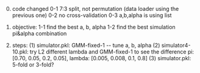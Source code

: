 0. code changed
0-1 7:3 split, not permutation (data loader using the previous one)
0-2 no cross-validation
0-3 a,b,alpha is using list

1. objective:
1-1 find the best a, b, alpha
1-2 find the best simulation pi&alpha combination

2. steps:
(1) simulator.pkl: GMM-fixed-1 -- tune a, b, alpha
(2) simulator4-10.pkl: try L2 different lambda and GMM-fixed-1 to see the difference
pi: [0.70, 0.05, 0.2, 0.05], lambda: [0.005, 0.008, 0.1, 0.8]
(3) simulator.pkl: 5-fold or 3-fold?
